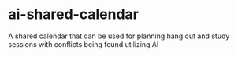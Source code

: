 # ai-shared-calendar
A shared calendar that can be used for planning hang out and study sessions with conflicts being found utilizing AI
